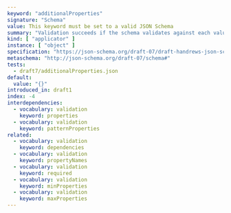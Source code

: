```yaml
---
keyword: "additionalProperties"
signature: "Schema"
value: This keyword must be set to a valid JSON Schema
summary: "Validation succeeds if the schema validates against each value not matched by other object applicators in this vocabulary."
kind: [ "applicator" ]
instance: [ "object" ]
specification: "https://json-schema.org/draft-07/draft-handrews-json-schema-validation-01#rfc.section.6.5.6"
metaschema: "http://json-schema.org/draft-07/schema#"
tests:
  - draft7/additionalProperties.json
default:
  value: "{}"
introduced_in: draft1
index: -4
interdependencies:
  - vocabulary: validation
    keyword: properties
  - vocabulary: validation
    keyword: patternProperties
related:
  - vocabulary: validation
    keyword: dependencies
  - vocabulary: validation
    keyword: propertyNames
  - vocabulary: validation
    keyword: required
  - vocabulary: validation
    keyword: minProperties
  - vocabulary: validation
    keyword: maxProperties
---
```

